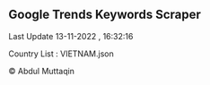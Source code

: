 

## Google Trends Keywords Scraper 
 
Last Update 13-11-2022 , 16:32:16

Country List :
VIETNAM.json



© Abdul Muttaqin 
